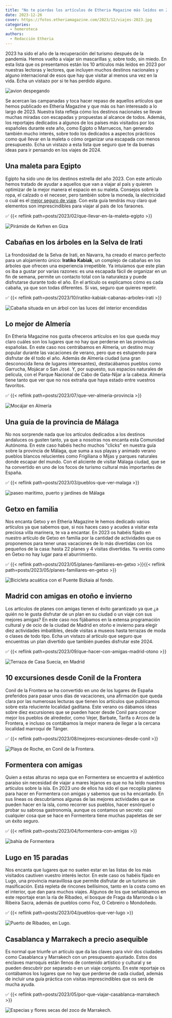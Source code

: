 ```yaml
---
title: "No te pierdas los artículos de Etheria Magazine más leídos en 2023"
date: 2023-12-26
cover: https://fotos.etheriamagazine.com/2023/12/viajes-2023.jpg
categories: 
  - hemeroteca
authors: 
  - Redacción Etheria
---
```


2023 ha sido el año de la recuperación del turismo después de la pandemia. Hemos vuelto 
a viajar sin mascarillas y, sobre todo, sin miedo. En esta lista que os presentamos 
están los 10 artículos más leídos en 2023 por nuestras lectoras y lectores, que incluyen 
muchos destinos nacionales y alguno internacional de esos que hay que visitar al menos 
una vez en la vida. Echa un vistazo por si te has perdido alguno. 

![avion despegando](https://fotos.etheriamagazine.com/2023/12/viajes-2023.jpg "Echa un vistazo a nuestra lista de artículos más leídos en 2023.")

Se acercan las campanadas y toca hacer repaso de aquellos artículos que hemos publicado 
en Etheria Magazine y que más os han interesado a lo largo de 2023. Nuestra lista 
refleja cómo los destinos nacionales se llevan muchas miradas con escapadas y propuestas 
al alcance de todos. Además, los reportajes dedicados a algunos de los países más 
visitados por los españoles durante este año, como Egipto o Marruecos, han generado 
también mucho interés, sobre todo los dedicados a aspectos prácticos como qué llevar en 
la maleta o cómo organizar una escapada con menos presupuesto. Echa un vistazo a esta 
lista que seguro que te da buenas ideas para ir pensando en los viajes de 2024. 

## Una maleta para Egipto

Egipto ha sido uno de los destinos estrella del año 2023. Con este artículo hemos 
tratado de ayudar a aquellos que van a viajar al país y quieren optimizar de la mejor 
manera el espacio en su maleta. Consejos sobre la ropa, el calzado o el neceser, pero 
también sobre la moneda, la electricidad o cuál es el [mejor seguro de 
viaje](https://clk.tradedoubler.com/click?p=281568&a=3132464&url=https%3A%2F%2Fwww.intermundial.es%2F). 
Con esta guía tendrás muy claro qué elementos son imprescindibles para viajar al país de 
los faraones. 

✅ {{< reflink path=posts/2023/02/que-llevar-en-la-maleta-egipto >}} 

![Pirámide de Kefren en Giza](https://fotos.etheriamagazine.com/2023/08/egipto-cairo-piramides-kefren-chicas.jpg "Pirámide de Khafa (Kefren). © Susana García")

## Cabañas en los árboles en la Selva de Irati

La frondosidad de la Selva de Irati, en Navarra, ha creado el marco perfecto para un 
alojamiento único: **Iratiko Kabiak**, un complejo de cabañas en los árboles que ofrecen 
una experiencia irrepetible. Ya intuíamos que este plan os iba a gustar por varias 
razones: es una escapada fácil de organizar en un fin de semana, permite un contacto 
total con la naturaleza y puede disfrutarse durante todo el año. En el artículo os 
explicamos cómo es cada cabaña, ya que son todas diferentes. Si vas, seguro que quieres 
repetir. 

✅ {{< reflink path=posts/2023/10/iratiko-kabiak-cabanas-arboles-irati >}} 

![Cabaña situada en un árbol con las luces del interior encendidas](https://fotos.etheriamagazine.com/2023/10/cabana-arbol-navarra-irati.jpg "Dormir en una cabaña en un árbol es una experiencia inolvidable.")

## Lo mejor de Almería

En Etheria Magazine nos gusta ofreceros artículos en los que queda muy claro cuáles son 
los lugares que no hay que perderse en las provincias españolas. En este caso nos 
centrábamos en Almería, un destino muy popular durante las vacaciones de verano, pero 
que es estupendo para disfrutar de él todo el año. Además de Almería ciudad (una gran 
desconocida llena de lugares interesantes), destacábamos pueblos como Garrucha, Mojácar 
o San José. Y, por supuesto, sus espacios naturales de película, con el Parque Nacional 
de Cabo de Gata-Níjar a la cabeza. Almería tiene tanto que ver que no nos extraña que 
haya estado entre vuestros favoritos. 

✅ {{< reflink path=posts/2023/07/que-ver-almeria-provincia >}} 

![Mocájar en Almería](https://fotos.etheriamagazine.com/2023/06/almeria-mojacar.jpg "Mocájar. © Turismo de Andalucía.")

## Una guía de la provincia de Málaga

No nos sorprende nada que los artículos dedicados a los destinos andaluces os gusten 
tanto, ya que a nosotras nos encanta esta Comunidad Autónoma. En este caso habéis hecho 
muchos "clicks" en nuestra guía sobre la provincia de Málaga, que suma a sus playas y 
animado verano pueblos blancos relucientes como Frigiliana o Mijas y parques naturales 
donde escapar del mundo. Con el aliciente de visitar Málaga ciudad, que se ha convertido 
en uno de los focos de turismo cultural más importantes de España. 

✅ {{< reflink path=posts/2023/03/pueblos-que-ver-malaga >}} 

![paseo marítimo, puerto y jardines de Málaga](https://fotos.etheriamagazine.com/2023/03/malaga-ayuntamiento-jardines.jpg "Málaga desde la Alcazaba.")

## Getxo en familia

Nos encanta Getxo y en Etheria Magazine le hemos dedicado varios artículos ya que 
sabemos que, si nos haces caso y acudes a visitar esta preciosa villa marinera, te va a 
encantar. En 2023 os habéis fijado en nuestro artículo de Getxo en familia por la 
cantidad de actividades que os proponemos para tener unas vacaciones de lo más 
divertidas con los pequeños de la casa: hasta 22 planes y 4 visitas divertidas. Ya 
veréis como en Getxo no hay lugar para el aburrimiento. 

✅ {{< reflink path=posts/2023/05/planes-familiares-en-getxo >}}{{< reflink 
path=posts/2023/05/planes-familiares-en-getxo >}} 

![Bicicleta acuática con el Puente Bizkaia al fondo.](https://fotos.etheriamagazine.com/2023/05/getxo-water-bikers.jpg "Bicicleta acuática con el Puente Bizkaia al fondo. © Turismo de Getxo.")

## Madrid con amigas en otoño e invierno

Los artículos de planes con amigas tienen el éxito garantizado ya que ¿a quién no le 
gusta disfrutar de un plan en su ciudad o un viaje con sus mejores amigas? En este caso 
nos fijábamos en la extensa programación cultural y de ocio de la ciudad de Madrid en 
otoño e invierno para elegir diez actividades imbatibles, desde visitas a museos hasta 
terrazas de moda o clases de todo tipo. Echa un vistazo al artículo que seguro que 
encuentras un plan divertido que también puedes disfrutar este 2024. 

✅ {{< reflink path=posts/2023/09/que-hacer-con-amigas-madrid-otono >}} 

![Terraza de Casa Suecia, en Madrid](https://fotos.etheriamagazine.com/2023/09/terraza-hotel-suecia.jpg "Terraza de Casa Suecia, en Madrid. © Etheria Magazine")

## 10 excursiones desde Conil de la Frontera

Conil de la Frontera se ha convertido en uno de los lugares de España preferidos para 
pasar unos días de vacaciones, una afirmación que queda clara por las numerosas lecturas 
que tienen los artículos que publicamos sobre esta reluciente localidad gaditana. Este 
verano os dábamos ideas sobre diez excursiones que se pueden hacer desde Conil para 
conocer mejor los pueblos de alrededor, como Vejer, Barbate, Tarifa o Arcos de la 
Frontera, e incluso os contábamos la mejor manera de llegar a la cercana localidad 
marroquí de Tánger. 

✅ {{< reflink path=posts/2023/08/mejores-excursiones-desde-conil >}} 

![Playa de Roche, en Conil de la Frontera.](https://fotos.etheriamagazine.com/2023/08/playa-roche-conil.jpg "Playa de Roche, en Conil de la Frontera.")

## Formentera con amigas

Quien a estas alturas no sepa que en Formentera se encuentra el auténtico paraíso sin 
necesidad de viajar a mares lejanos es que no ha leído nuestros artículos sobre la isla. 
En 2023 uno de ellos ha sido el que recopila planes para hacer en Formentera con amigas 
y sabemos que os ha encantado. En sus líneas os descubríamos algunas de las mejores 
actividades que se pueden hacer en la isla, como recorrer sus pueblos, hacer esnórquel o 
probar su sabrosa gastronomía, aunque os contamos un secreto: casi cualquier cosa que se 
hace en Formentera tiene muchas papeletas de ser un éxito seguro. 

✅ {{< reflink path=posts/2023/04/formentera-con-amigas >}} 

![bahía de Formentera](https://fotos.etheriamagazine.com/2023/04/Formentera-playa-yate.jpg "El mar en Formentera tiene un color azul espectacular. © Turismo de Formentera.")

## Lugo en 15 paradas

Nos encanta que lugares que no suelen estar en las listas de los más visitados cautiven 
vuestro interés lector. En este caso os habéis fijado en Lugo, una provincia maravillosa 
que permite disfrutar de un turismo sin masificación. Está repleta de rincones 
bellísimos, tanto en la costa como en el interior, que dan para muchos viajes. Algunos 
de los que señalábamos en este reportaje eran la ría de Ribadeo, el bosque de Fraga da 
Marronda o la Ribeira Sacra, además de pueblos como Foz, O Cebreiro o Mondoñedo. 

✅ {{< reflink path=posts/2023/04/pueblos-que-ver-lugo >}} 

![Puerto de Ribadeo, en Lugo.](https://fotos.etheriamagazine.com/2023/03/Puerto-Ribadeo-lugo.jpg "Puerto de Ribadeo, en Lugo. © Diputación de Lugo.")

## Casablanca y Marrakech a precio asequible

Es normal que triunfe un artículo que da las claves para vivir dos ciudades como 
Casablanca y Marrakech con un presupuesto ajustado. Estos dos enclaves marroquís están 
llenos de contenido artístico y cultural y se pueden descubrir por separado o en un 
viaje conjunto. En este reportaje os contábamos los lugares que no hay que perderse de 
cada ciudad, además de incluir una guía práctica con visitas imprescindibles que os será 
de mucha ayuda. 

✅ {{< reflink path=posts/2023/05/por-que-viajar-casablanca-marrakech >}} 

![Especias y flores secas del zoco de Marrakech.](https://fotos.etheriamagazine.com/2023/05/zoco-marrakech.jpg "Especias y flores secas del zoco de Marrakech. © Pepa García")
